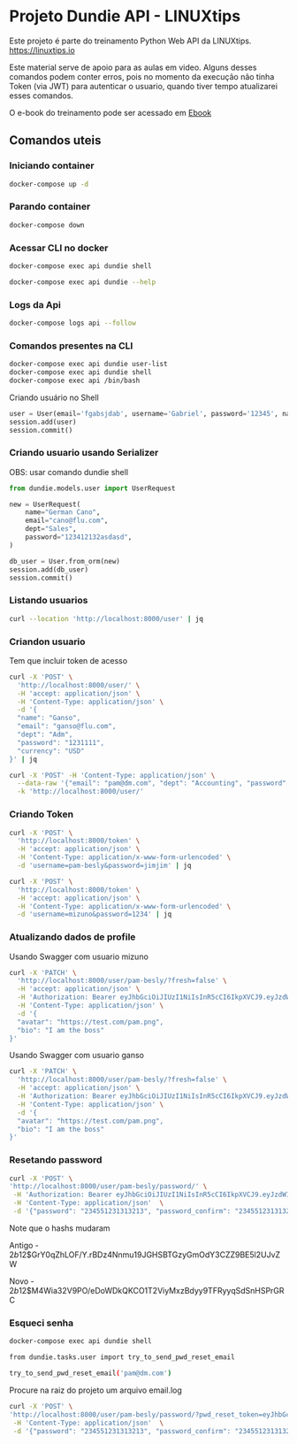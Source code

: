 # Projeto Dundie API - LINUXtips

Este projeto é parte do treinamento Python Web API da LINUXtips. https://linuxtips.io

Este material serve de apoio para as aulas em video. Alguns desses comandos podem conter erros, pois no momento da execução 
não tinha Token (via JWT) para autenticar o usuario, quando tiver tempo atualizarei esses comandos.

O e-book do treinamento pode ser acessado em [Ebook](https://rochacbruno.github.io/dundie-api/)

## Comandos uteis 

### Iniciando container

```bash
docker-compose up -d 
```

### Parando container

```bash
docker-compose down
```

### Acessar CLI no docker 

```bash
docker-compose exec api dundie shell
```
```bash
docker-compose exec api dundie --help
```

### Logs da Api

```bash
docker-compose logs api --follow
```

### Comandos presentes na CLI

```bash
docker-compose exec api dundie user-list
docker-compose exec api dundie shell
docker-compose exec api /bin/bash
```
Criando usuário no Shell

```python
user = User(email='fgabsjdab', username='Gabriel', password='12345', name='Gabriel Mizuno', dept='sales', currency='USD')
session.add(user)
session.commit()
```

### Criando usuario usando Serializer

OBS: usar comando dundie shell

```python
from dundie.models.user import UserRequest

new = UserRequest(
    name="German Cano",
    email="cano@flu.com",
    dept="Sales",
    password="123412132asdasd",
)

db_user = User.from_orm(new)
session.add(db_user)
session.commit()
```

### Listando usuarios

```bash
curl --location 'http://localhost:8000/user' | jq
```
### Criandon usuario

Tem que incluir token de acesso

```bash
curl -X 'POST' \
  'http://localhost:8000/user/' \
  -H 'accept: application/json' \
  -H 'Content-Type: application/json' \
  -d '{
  "name": "Ganso",
  "email": "ganso@flu.com",
  "dept": "Adm",
  "password": "1231111",
  "currency": "USD"
}' | jq
```

```bash
curl -X 'POST' -H 'Content-Type: application/json' \
  --data-raw '{"email": "pam@dm.com", "dept": "Accounting", "password": "jimjim", "name": "Pam Besly"}' \
  -k 'http://localhost:8000/user/'
```

### Criando Token

```bash
curl -X 'POST' \
  'http://localhost:8000/token' \
  -H 'accept: application/json' \
  -H 'Content-Type: application/x-www-form-urlencoded' \
  -d 'username=pam-besly&password=jimjim' | jq
```

```bash
curl -X 'POST' \
  'http://localhost:8000/token' \
  -H 'accept: application/json' \
  -H 'Content-Type: application/x-www-form-urlencoded' \
  -d 'username=mizuno&password=1234' | jq
```

### Atualizando dados de profile 

Usando Swagger com usuario mizuno

```bash
curl -X 'PATCH' \
  'http://localhost:8000/user/pam-besly/?fresh=false' \
  -H 'accept: application/json' \
  -H 'Authorization: Bearer eyJhbGciOiJIUzI1NiIsInR5cCI6IkpXVCJ9.eyJzdWIiOiJtaXp1bm8iLCJmcmVzaCI6dHJ1ZSwiZXhwIjoxNjg2OTUxMzc0LCJzY29wZSI6ImFjY2Vzc190b2tlbiJ9.GWoHCUbfK_kilIYEEPUqd-_66OalgqV9V2MtElacSok' \
  -H 'Content-Type: application/json' \
  -d '{
  "avatar": "https://test.com/pam.png",
  "bio": "I am the boss"
}'
```

Usando Swagger com usuario ganso

```bash
curl -X 'PATCH' \
  'http://localhost:8000/user/pam-besly/?fresh=false' \
  -H 'accept: application/json' \
  -H 'Authorization: Bearer eyJhbGciOiJIUzI1NiIsInR5cCI6IkpXVCJ9.eyJzdWIiOiJnYW5zbyIsImZyZXNoIjp0cnVlLCJleHAiOjE2ODY5NTEzMzcsInNjb3BlIjoiYWNjZXNzX3Rva2VuIn0.9zPSKxLO0W8ejLfOz_PuXVvLQgP9Xoh6tKf5u2AnA2E' \
  -H 'Content-Type: application/json' \
  -d '{
  "avatar": "https://test.com/pam.png",
  "bio": "I am the boss"
}'
```

### Resetando password

```bash
curl -X 'POST' \
'http://localhost:8000/user/pam-besly/password/' \
 -H 'Authorization: Bearer eyJhbGciOiJIUzI1NiIsInR5cCI6IkpXVCJ9.eyJzdWIiOiJtaXp1bm8iLCJmcmVzaCI6dHJ1ZSwiZXhwIjoxNjg2OTU0NzI4LCJzY29wZSI6ImFjY2Vzc190b2tlbiJ9.ujfmX3kRdA070I7oDy_RuHgK10m1DQPk7-1K8M5B6to' \
 -H 'Content-Type: application/json'  \
 -d '{"password": "234551231313213", "password_confirm": "234551231313213"}' | jq
```

Note que o hashs mudaram

Antigo - $2b$12$GrY0qZhLOF/Y.rBDz4Nnmu19JGHSBTGzyGmOdY3CZZ9BE5l2UJvZW

Novo - $2b$12$M4Wia32V9PO/eDoWDkQKCO1T2ViyMxzBdyy9TFRyyqSdSnHSPrGRC

### Esqueci senha

```bash
docker-compose exec api dundie shell
```

```bash
from dundie.tasks.user import try_to_send_pwd_reset_email

try_to_send_pwd_reset_email('pam@dm.com')
```

Procure na raiz do projeto um arquivo email.log

```bash
curl -X 'POST' \
'http://localhost:8000/user/pam-besly/password/?pwd_reset_token=eyJhbGciOiJIUzI1NiIsInR5cCI6IkpXVCJ9.eyJzdWIiOiJwYW0tYmVzbHkiLCJleHAiOjE2ODcwMDg1OTMsInNjb3BlIjoicHdkX3Jlc2V0In0.pAi4apawiBsFu5XQWaic-i0AxAbq2B8OGaeOLhVyYKw' \
 -H 'Content-Type: application/json'  \
 -d '{"password": "234551231313213", "password_confirm": "234551231313213"}' | jq
```


